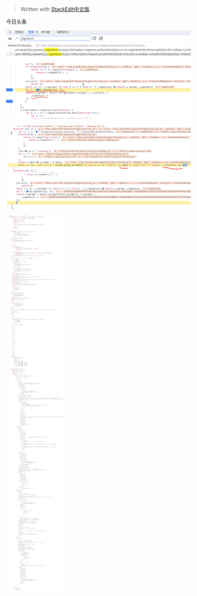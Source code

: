 


> Written with [StackEdit中文版](https://stackedit.cn/).

今日头条

![输入图片说明](/imgs/2023-12-10/C7gsOKoQtoVjTetN.png)
![u是构建值的地方](/imgs/2023-12-10/tUbeeg8zQ6l0V4uP.png)


![源码图片](/imgs/2023-12-10/wPOnHva3jnhPuinR.png)
![结果n](/imgs/2023-12-10/xHEApGbvEUQrvba9.png)

![输入图片说明](/imgs/2023-12-10/E7JI42Dgsf6G1nMW.png)

<!--stackedit_data:
eyJoaXN0b3J5IjpbNTc5NzMwMDc1LC0yNTAyMDM4OTcsLTY4Nz
M2MTM2OV19
-->